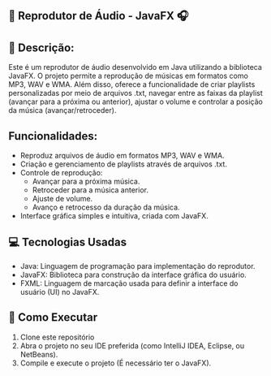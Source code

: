 ##   🎵 Reprodutor de Áudio - JavaFX 🎧



   ##   📄 Descrição:
  <div text-align="left">
    Este é um reprodutor de áudio desenvolvido em Java utilizando a biblioteca JavaFX. O projeto permite a reprodução de músicas em formatos como MP3, WAV e WMA. Além disso, oferece a funcionalidade de criar playlists personalizadas por meio de arquivos .txt, navegar entre as faixas da playlist (avançar para a próxima ou anterior), ajustar o volume e controlar a posição da música (avançar/retroceder). 
  </div>


##   Funcionalidades:
- Reproduz arquivos de áudio em formatos MP3, WAV e WMA.
- Criação e gerenciamento de playlists através de arquivos .txt.
- Controle de reprodução:
    - Avançar para a próxima música.
    - Retroceder para a música anterior.
    - Ajuste de volume.
    - Avanço e retrocesso da duração da música.
- Interface gráfica simples e intuitiva, criada com JavaFX.
##   💻 Tecnologias Usadas
- Java: Linguagem de programação para implementação do reprodutor.
- JavaFX: Biblioteca para construção da interface gráfica do usuário.
- FXML: Linguagem de marcação usada para definir a interface do usuário (UI) no JavaFX.
##   🚀 Como Executar
1) Clone este repositório
2) Abra o projeto no seu IDE preferida (como IntelliJ IDEA, Eclipse, ou NetBeans).
3) Compile e execute o projeto (É necessário ter o JavaFX).
   
